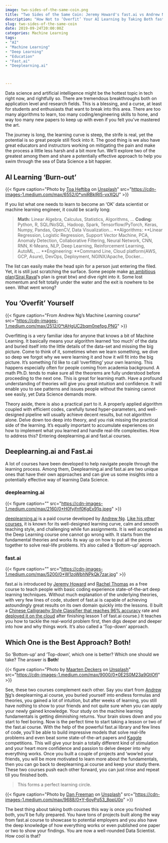 ```yaml
---
image: two-sides-of-the-same-coin.png
title: "Two Sides of the Same Coin: Jeremy Howard's fast.ai vs Andrew Ng's deeplearning.ai"
description: "How Not to ‘Overfit’ Your AI Learning by Taking Both fast.ai and deeplearning.ai courses"
slug: two-sides-of-the-same-coin
date: 2019-09-24T20:00:00Z
categories: Machine Learning
tags: 
- "AI"
- "Machine Learning"
- "Deep Learning"
- "Education"
- "Fast.ai"
- "Deeplearning.ai"



---
```




Data science and artificial intelligence might be the hottest topic in tech right now, and rightfully so. There are tremendous breakthroughs both on application level and research fields. This is a blessing, and a curse, at least for students and enthusiasts that want to break into this area. There are too many algorithms to learn, too many coding/engineering skills to hone, and way too many new papers to keep up with even if you felt you’ve mastered the art.

The journey is long, the learning curve is steep, the strife is real, yet the potential is so great people still flock into it. The good thing is we also have great educators and instructors working on mitigating the pain and make the process a little less harsh and a bit more fun. We’ll explore two of the greatest among them and share a potentially effective approach to help you swim through the sea of Data Science a bit happier.

## AI Learning ‘Burn-out’

{{< figure caption="Photo by [Toa Heftiba](https://unsplash.com/@heftiba?utm_source=medium&utm_medium=referral) on [Unsplash](https://unsplash.com?utm_source=medium&utm_medium=referral)" src="https://cdn-images-1.medium.com/max/6552/0*vniRBklRl5-vxXQU" >}}

If you list what one needs to learn to become an ‘OK’ data scientist or machine learning engineer, it could be scarily long:
> **Math:** Linear Algebra, Calculus, Statistics, Algorithms, …
> **Coding:** Python, R, SQL/NoSQL, Hadoop, Spark, Tensorflow/PyTorch, Keras, Numpy, Pandas, OpenCV, Data Visualization…
> **Algorithms: **Linear Regression, Logistic Regression, Support Vector Machine, PCA, Anomaly Detection, Collaborative Filtering, Neural Network, CNN, RNN, K-Means, NLP, Deep Learning, Reinforcement Learning, AutoML, …
> **Engineering: **Command Line, Cloud platform(AWS, GCP, Asure), DevOps, Deployment, NGINX/Apache, Docker…

The list can easily make the head spin for a person just entering the filed. Yet, it is still just scratching the surface. Some people make [an ambitious plan](https://github.com/llSourcell/Learn_Machine_Learning_in_3_Months)([Siraj Raval](undefined)’s plan is great btw) and dive right into it. Some lost momentum and felt totally under the water and the exit is nowhere to be seen. What went wrong?

## You ‘Overfit’ Yourself

{{< figure caption="From Andrew Ng’s Machine Learning course" src="https://cdn-images-1.medium.com/max/2512/0*tAHgUC2bqm0nefpg.PNG" >}}

Overfitting is a very familiar idea for anyone that knows a bit of Machine Learning. It basically means your algorithm learned ‘too much’ of the data and buried itself into the little details of the data-set and missing the big picture. Come to think of it, sometimes when we learn something, we dive so deep we forgot why we were learning it and how it will fit into the big picture. It’s something I’d like to call ‘overfitting’ your own learning. This happens especially often for people coming from academia background. A math Ph.D. tends to make sure all the theorems are fully understood before proceeding to the next one. This is great for learning math. Have a profound understanding of theories will give you great intuition and confidence. It will enable you to see patterns and issues people without the training cannot see easily, yet Data Science demands more.

Theory aside, there is also a practical part to it. A properly applied algorithm coupled with efficient codes, carefully tuned hyper-parameters, and well-designed pipeline will usually achieve decent results, but not algorithm alone. Delve down too deep into theory, and you risk missing the practical side of the learning. It’s equally important to accumulate experiences on how to implement what you learned and handle real-life complexities. How to address this? Entering deeplearning.ai and fast.ai courses.

## Deeplearning.ai and Fast.ai

A lot of courses have been developed to help navigate people through the learning process. Among them, Deeplearning.ai and fast.ai are two unique ones that have their own approaches and can give us some insights into a potentially effective way of learning Data Science.

### deeplearning.ai

{{< figure caption="" src="https://cdn-images-1.medium.com/max/2160/0*H0fyjfnf0KgEx91q.jpeg" >}}

[deeplearning.ai](https://www.deeplearning.ai/) is a paid course developed by [Andrew Ng](undefined). [Like his other courses](https://medium.com/datadriveninvestor/thoughts-on-andrew-ngs-machine-learning-course-7724df76320f), it is known for its well-designed learning curve, calm and smooth teaching style, and challenging while fun assignments. It is well accepted as the Deep Learning course one cannot go wrong with. It starts from the fundamental theories and works its way up on how to put all the pieces together to solve real-life problems. It’s also called a ‘Bottom-up’ approach.

### fast.ai

{{< figure caption="" src="https://cdn-images-1.medium.com/max/5200/0*W1zoWbhNPkQk7zar.jpg" >}}

fast.ai is introduced by [Jeremy Howard](undefined) and [Rachel Thomas](undefined) as a free course to teach people with basic coding experience state-of-the-art deep learning techniques. Without much explanation of the underlying theories, with very few lines of code, student of fast.ai is capable of achieving astoundingly great results on its own domain quickly into the lessons. (I built a [Chinese Calligraphy Style Classifier that reaches 96% accuracy](https://medium.com/datadriveninvestor/deep-learning-models-by-fast-ai-library-c1cccc13e2b3) rate and [deployed it on the cloud](https://towardsdatascience.com/how-to-deploy-your-machine-learning-web-app-to-digital-ocean-64bd19ce15e2) after finishing lesson 1 of fast.ai course.) It teaches you how to tackle the real-world problem first, then digs deeper and deeper into how and why things work. It’s also called a ‘Top-down’ approach.

## Which One is the Best Approach? Both!

So ‘Bottom-up’ and ‘Top-down’, which one is better? Which one should we take? The answer is **Both**!

{{< figure caption="Photo by [Maarten Deckers](https://unsplash.com/@maartendeckers?utm_source=medium&utm_medium=referral) on [Unsplash](https://unsplash.com?utm_source=medium&utm_medium=referral)" src="https://cdn-images-1.medium.com/max/9000/0*0E2S0M23a9GtlOfI" >}}

See, these two courses complement each other. Say you start from [Andrew Ng](undefined)’s deeplearning.ai course, you buried yourself into endless formulas and theories, you gained a lot of intuition, but after weeks of learning, you still have nothing to show to your friends and not quite sure when you can apply your newly gained knowledge. Your study on the machine learning fundamentals is getting diminishing returns. Your brain slows down and you start to feel boring. Now is the perfect time to start taking a lesson or two of the fast.ai course. With the help of the powerful fast.ai library and few lines of code, you’ll be able to build impressive models that solve real-life problems and even beat some state-of-the-art papers and [Kaggle](http://kaggle.com) competitions. This will give your brain a totally different kind of stimulation and your heart more confidence and passion to delve deeper into why everything works. Once you built a couple of projects and ‘wow’ed your friends, you will be more motivated to learn more about the fundamentals, then you can go back to deeplearning.ai course and keep your study there. These two courses push each other forward, you can just rinse and repeat till you finished both.
> This forms a perfect learning circle.

{{< figure caption="Photo by [Dan Freeman](https://unsplash.com/@danfreemanphoto?utm_source=medium&utm_medium=referral) on [Unsplash](https://unsplash.com?utm_source=medium&utm_medium=referral)" src="https://cdn-images-1.medium.com/max/9688/0*Y-6oyPq53_8ppU0o" >}}

The best thing about taking both courses this way is once you finished both, you’ll be fully prepared. You have tons of projects built along the way from fast.ai course to showcase to potential employers and you also have the deep knowledge of how everything works or even published one paper or two to show your findings. You are now a well-rounded Data Scientist. How cool is that?
